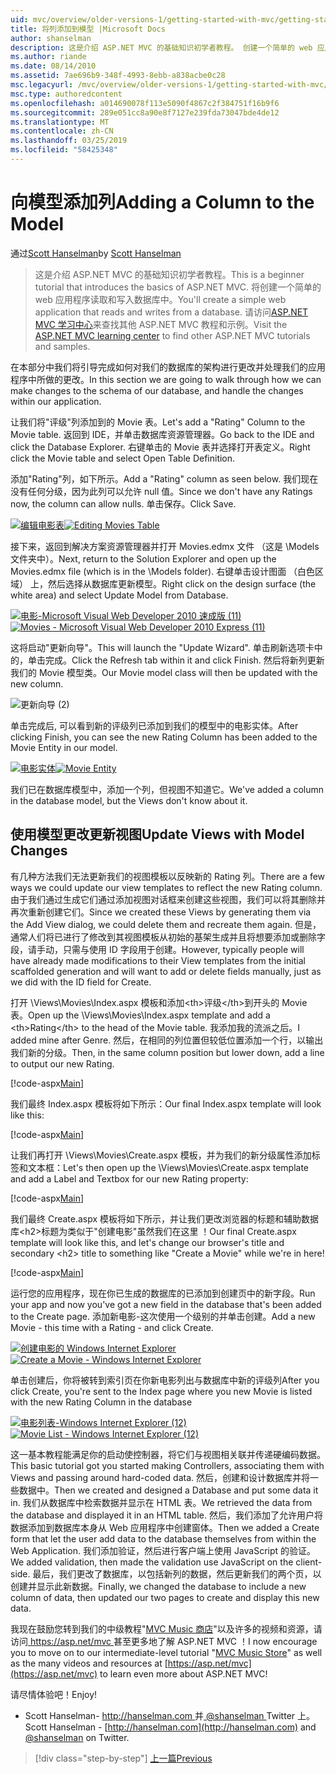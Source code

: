 ```yaml
---
uid: mvc/overview/older-versions-1/getting-started-with-mvc/getting-started-with-mvc-part8
title: 将列添加到模型 |Microsoft Docs
author: shanselman
description: 这是介绍 ASP.NET MVC 的基础知识初学者教程。 创建一个简单的 web 应用程序读取和写入数据库中。
ms.author: riande
ms.date: 08/14/2010
ms.assetid: 7ae696b9-348f-4993-8ebb-a838acbe0c28
msc.legacyurl: /mvc/overview/older-versions-1/getting-started-with-mvc/getting-started-with-mvc-part8
msc.type: authoredcontent
ms.openlocfilehash: a014690078f113e5090f4867c2f384751f16b9f6
ms.sourcegitcommit: 289e051cc8a90e8f7127e239fda73047bde4de12
ms.translationtype: MT
ms.contentlocale: zh-CN
ms.lasthandoff: 03/25/2019
ms.locfileid: "58425348"
---
```

<a name="adding-a-column-to-the-model"></a><span data-ttu-id="efa9e-104">向模型添加列</span><span class="sxs-lookup"><span data-stu-id="efa9e-104">Adding a Column to the Model</span></span>
====================
<span data-ttu-id="efa9e-105">通过[Scott Hanselman](https://github.com/shanselman)</span><span class="sxs-lookup"><span data-stu-id="efa9e-105">by [Scott Hanselman](https://github.com/shanselman)</span></span>

> <span data-ttu-id="efa9e-106">这是介绍 ASP.NET MVC 的基础知识初学者教程。</span><span class="sxs-lookup"><span data-stu-id="efa9e-106">This is a beginner tutorial that introduces the basics of ASP.NET MVC.</span></span> <span data-ttu-id="efa9e-107">将创建一个简单的 web 应用程序读取和写入数据库中。</span><span class="sxs-lookup"><span data-stu-id="efa9e-107">You'll create a simple web application that reads and writes from a database.</span></span> <span data-ttu-id="efa9e-108">请访问[ASP.NET MVC 学习中心](../../../index.md)来查找其他 ASP.NET MVC 教程和示例。</span><span class="sxs-lookup"><span data-stu-id="efa9e-108">Visit the [ASP.NET MVC learning center](../../../index.md) to find other ASP.NET MVC tutorials and samples.</span></span>


<span data-ttu-id="efa9e-109">在本部分中我们将引导完成如何对我们的数据库的架构进行更改并处理我们的应用程序中所做的更改。</span><span class="sxs-lookup"><span data-stu-id="efa9e-109">In this section we are going to walk through how we can make changes to the schema of our database, and handle the changes within our application.</span></span>

<span data-ttu-id="efa9e-110">让我们将"评级"列添加到的 Movie 表。</span><span class="sxs-lookup"><span data-stu-id="efa9e-110">Let's add a "Rating" Column to the Movie table.</span></span> <span data-ttu-id="efa9e-111">返回到 IDE，并单击数据库资源管理器。</span><span class="sxs-lookup"><span data-stu-id="efa9e-111">Go back to the IDE and click the Database Explorer.</span></span> <span data-ttu-id="efa9e-112">右键单击的 Movie 表并选择打开表定义。</span><span class="sxs-lookup"><span data-stu-id="efa9e-112">Right click the Movie table and select Open Table Definition.</span></span>

<span data-ttu-id="efa9e-113">添加"Rating"列，如下所示。</span><span class="sxs-lookup"><span data-stu-id="efa9e-113">Add a "Rating" column as seen below.</span></span> <span data-ttu-id="efa9e-114">我们现在没有任何分级，因为此列可以允许 null 值。</span><span class="sxs-lookup"><span data-stu-id="efa9e-114">Since we don't have any Ratings now, the column can allow nulls.</span></span> <span data-ttu-id="efa9e-115">单击保存。</span><span class="sxs-lookup"><span data-stu-id="efa9e-115">Click Save.</span></span>

<span data-ttu-id="efa9e-116">[![编辑电影表](getting-started-with-mvc-part8/_static/image2.png)](getting-started-with-mvc-part8/_static/image1.png)</span><span class="sxs-lookup"><span data-stu-id="efa9e-116">[![Editing Movies Table](getting-started-with-mvc-part8/_static/image2.png)](getting-started-with-mvc-part8/_static/image1.png)</span></span>

<span data-ttu-id="efa9e-117">接下来，返回到解决方案资源管理器并打开 Movies.edmx 文件 （这是 \Models 文件夹中）。</span><span class="sxs-lookup"><span data-stu-id="efa9e-117">Next, return to the Solution Explorer and open up the Movies.edmx file (which is in the \Models folder).</span></span> <span data-ttu-id="efa9e-118">右键单击设计图面 （白色区域） 上，然后选择从数据库更新模型。</span><span class="sxs-lookup"><span data-stu-id="efa9e-118">Right click on the design surface (the white area) and select Update Model from Database.</span></span>

<span data-ttu-id="efa9e-119">[![电影-Microsoft Visual Web Developer 2010 速成版 (11)](getting-started-with-mvc-part8/_static/image4.png)](getting-started-with-mvc-part8/_static/image3.png)</span><span class="sxs-lookup"><span data-stu-id="efa9e-119">[![Movies - Microsoft Visual Web Developer 2010 Express (11)](getting-started-with-mvc-part8/_static/image4.png)](getting-started-with-mvc-part8/_static/image3.png)</span></span>

<span data-ttu-id="efa9e-120">这将启动"更新向导"。</span><span class="sxs-lookup"><span data-stu-id="efa9e-120">This will launch the "Update Wizard".</span></span> <span data-ttu-id="efa9e-121">单击刷新选项卡中的，单击完成。</span><span class="sxs-lookup"><span data-stu-id="efa9e-121">Click the Refresh tab within it and click Finish.</span></span> <span data-ttu-id="efa9e-122">然后将新列更新我们的 Movie 模型类。</span><span class="sxs-lookup"><span data-stu-id="efa9e-122">Our Movie model class will then be updated with the new column.</span></span>

![更新向导 (2)](getting-started-with-mvc-part8/_static/image5.png)

<span data-ttu-id="efa9e-124">单击完成后, 可以看到新的评级列已添加到我们的模型中的电影实体。</span><span class="sxs-lookup"><span data-stu-id="efa9e-124">After clicking Finish, you can see the new Rating Column has been added to the Movie Entity in our model.</span></span>

<span data-ttu-id="efa9e-125">[![电影实体](getting-started-with-mvc-part8/_static/image7.png)](getting-started-with-mvc-part8/_static/image6.png)</span><span class="sxs-lookup"><span data-stu-id="efa9e-125">[![Movie Entity](getting-started-with-mvc-part8/_static/image7.png)](getting-started-with-mvc-part8/_static/image6.png)</span></span>

<span data-ttu-id="efa9e-126">我们已在数据库模型中，添加一个列，但视图不知道它。</span><span class="sxs-lookup"><span data-stu-id="efa9e-126">We've added a column in the database model, but the Views don't know about it.</span></span>

## <a name="update-views-with-model-changes"></a><span data-ttu-id="efa9e-127">使用模型更改更新视图</span><span class="sxs-lookup"><span data-stu-id="efa9e-127">Update Views with Model Changes</span></span>

<span data-ttu-id="efa9e-128">有几种方法我们无法更新我们的视图模板以反映新的 Rating 列。</span><span class="sxs-lookup"><span data-stu-id="efa9e-128">There are a few ways we could update our view templates to reflect the new Rating column.</span></span> <span data-ttu-id="efa9e-129">由于我们通过生成它们通过添加视图对话框来创建这些视图，我们可以将其删除并再次重新创建它们。</span><span class="sxs-lookup"><span data-stu-id="efa9e-129">Since we created these Views by generating them via the Add View dialog, we could delete them and recreate them again.</span></span> <span data-ttu-id="efa9e-130">但是，通常人们将已进行了修改到其视图模板从初始的基架生成并且将想要添加或删除字段，请手动，只需与使用 ID 字段用于创建。</span><span class="sxs-lookup"><span data-stu-id="efa9e-130">However, typically people will have already made modifications to their View templates from the initial scaffolded generation and will want to add or delete fields manually, just as we did with the ID field for Create.</span></span>

<span data-ttu-id="efa9e-131">打开 \Views\Movies\Index.aspx 模板和添加&lt;th&gt;评级&lt;/th&gt;到开头的 Movie 表。</span><span class="sxs-lookup"><span data-stu-id="efa9e-131">Open up the \Views\Movies\Index.aspx template and add a &lt;th&gt;Rating&lt;/th&gt; to the head of the Movie table.</span></span> <span data-ttu-id="efa9e-132">我添加我的流派之后。</span><span class="sxs-lookup"><span data-stu-id="efa9e-132">I added mine after Genre.</span></span> <span data-ttu-id="efa9e-133">然后，在相同的列位置但较低位置添加一个行，以输出我们新的分级。</span><span class="sxs-lookup"><span data-stu-id="efa9e-133">Then, in the same column position but lower down, add a line to output our new Rating.</span></span>

[!code-aspx[Main](getting-started-with-mvc-part8/samples/sample1.aspx)]

<span data-ttu-id="efa9e-134">我们最终 Index.aspx 模板将如下所示：</span><span class="sxs-lookup"><span data-stu-id="efa9e-134">Our final Index.aspx template will look like this:</span></span>

[!code-aspx[Main](getting-started-with-mvc-part8/samples/sample2.aspx)]

<span data-ttu-id="efa9e-135">让我们再打开 \Views\Movies\Create.aspx 模板，并为我们的新分级属性添加标签和文本框：</span><span class="sxs-lookup"><span data-stu-id="efa9e-135">Let's then open up the \Views\Movies\Create.aspx template and add a Label and Textbox for our new Rating property:</span></span>

[!code-aspx[Main](getting-started-with-mvc-part8/samples/sample3.aspx)]

<span data-ttu-id="efa9e-136">我们最终 Create.aspx 模板将如下所示，并让我们更改浏览器的标题和辅助数据库&lt;h2&gt;标题为类似于"创建电影"虽然我们在这里 ！</span><span class="sxs-lookup"><span data-stu-id="efa9e-136">Our final Create.aspx template will look like this, and let's change our browser's title and secondary &lt;h2&gt; title to something like "Create a Movie" while we're in here!</span></span>

[!code-aspx[Main](getting-started-with-mvc-part8/samples/sample4.aspx)]

<span data-ttu-id="efa9e-137">运行您的应用程序，现在你已生成的数据库的已添加到创建页中的新字段。</span><span class="sxs-lookup"><span data-stu-id="efa9e-137">Run your app and now you've got a new field in the database that's been added to the Create page.</span></span> <span data-ttu-id="efa9e-138">添加新电影-这次使用一个级别的并单击创建。</span><span class="sxs-lookup"><span data-stu-id="efa9e-138">Add a new Movie - this time with a Rating - and click Create.</span></span>

<span data-ttu-id="efa9e-139">[![创建电影的 Windows Internet Explorer](getting-started-with-mvc-part8/_static/image9.png)](getting-started-with-mvc-part8/_static/image8.png)</span><span class="sxs-lookup"><span data-stu-id="efa9e-139">[![Create a Movie - Windows Internet Explorer](getting-started-with-mvc-part8/_static/image9.png)](getting-started-with-mvc-part8/_static/image8.png)</span></span>

<span data-ttu-id="efa9e-140">单击创建后，你将被转到索引页在你新电影列出与数据库中新的评级列</span><span class="sxs-lookup"><span data-stu-id="efa9e-140">After you click Create, you're sent to the Index page where you new Movie is listed with the new Rating Column in the database</span></span>

<span data-ttu-id="efa9e-141">[![电影列表-Windows Internet Explorer (12)](getting-started-with-mvc-part8/_static/image11.png)](getting-started-with-mvc-part8/_static/image10.png)</span><span class="sxs-lookup"><span data-stu-id="efa9e-141">[![Movie List - Windows Internet Explorer (12)](getting-started-with-mvc-part8/_static/image11.png)](getting-started-with-mvc-part8/_static/image10.png)</span></span>

<span data-ttu-id="efa9e-142">这一基本教程能满足你的启动使控制器，将它们与视图相关联并传递硬编码数据。</span><span class="sxs-lookup"><span data-stu-id="efa9e-142">This basic tutorial got you started making Controllers, associating them with Views and passing around hard-coded data.</span></span> <span data-ttu-id="efa9e-143">然后，创建和设计数据库并将一些数据中。</span><span class="sxs-lookup"><span data-stu-id="efa9e-143">Then we created and designed a Database and put some data it in.</span></span> <span data-ttu-id="efa9e-144">我们从数据库中检索数据并显示在 HTML 表。</span><span class="sxs-lookup"><span data-stu-id="efa9e-144">We retrieved the data from the database and displayed it in an HTML table.</span></span> <span data-ttu-id="efa9e-145">然后，我们添加了允许用户将数据添加到数据库本身从 Web 应用程序中创建窗体。</span><span class="sxs-lookup"><span data-stu-id="efa9e-145">Then we added a Create form that let the user add data to the database themselves from within the Web Application.</span></span> <span data-ttu-id="efa9e-146">我们添加验证，然后进行客户端上使用 JavaScript 的验证。</span><span class="sxs-lookup"><span data-stu-id="efa9e-146">We added validation, then made the validation use JavaScript on the client-side.</span></span> <span data-ttu-id="efa9e-147">最后，我们更改了数据库，以包括新列的数据，然后更新我们的两个页，以创建并显示此新数据。</span><span class="sxs-lookup"><span data-stu-id="efa9e-147">Finally, we changed the database to include a new column of data, then updated our two pages to create and display this new data.</span></span>

<span data-ttu-id="efa9e-148">我现在鼓励您转到我们的中级教程"[MVC Music 商店](../../older-versions/mvc-music-store/mvc-music-store-part-1.md)"以及许多的视频和资源，请访问[ https://asp.net/mvc ](https://asp.net/mvc)甚至更多地了解 ASP.NET MVC ！</span><span class="sxs-lookup"><span data-stu-id="efa9e-148">I now encourage you to move on to our intermediate-level tutorial "[MVC Music Store](../../older-versions/mvc-music-store/mvc-music-store-part-1.md)" as well as the many videos and resources at [https://asp.net/mvc](https://asp.net/mvc) to learn even more about ASP.NET MVC!</span></span>

<span data-ttu-id="efa9e-149">请尽情体验吧！</span><span class="sxs-lookup"><span data-stu-id="efa9e-149">Enjoy!</span></span>

- <span data-ttu-id="efa9e-150">Scott Hanselman- [ http://hanselman.com ](http://hanselman.com)并[ @shanselman ](http://twitter.com/shanselman) Twitter 上。</span><span class="sxs-lookup"><span data-stu-id="efa9e-150">Scott Hanselman - [http://hanselman.com](http://hanselman.com) and [@shanselman](http://twitter.com/shanselman) on Twitter.</span></span>

> [!div class="step-by-step"]
> [<span data-ttu-id="efa9e-151">上一篇</span><span class="sxs-lookup"><span data-stu-id="efa9e-151">Previous</span></span>](getting-started-with-mvc-part7.md)
